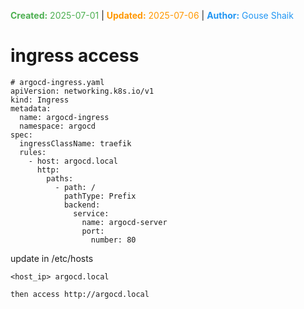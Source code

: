 <span style="color:#4caf50;"><b>Created:</b> 2025-07-01</span> | <span style="color:#ff9800;"><b>Updated:</b> 2025-07-06</span> | <span style="color:#2196f3;"><b>Author:</b> Gouse Shaik</span>
# ingress access 
```
# argocd-ingress.yaml
apiVersion: networking.k8s.io/v1
kind: Ingress
metadata:
  name: argocd-ingress
  namespace: argocd
spec:
  ingressClassName: traefik
  rules:
    - host: argocd.local
      http:
        paths:
          - path: /
            pathType: Prefix
            backend:
              service:
                name: argocd-server
                port:
                  number: 80
```

update in /etc/hosts
```
<host_ip> argocd.local

then access http://argocd.local
```
